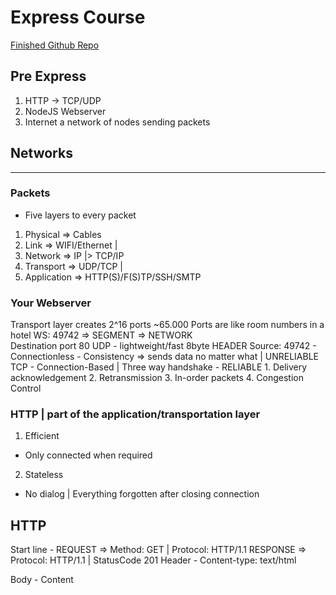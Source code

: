 # Express Course
[Finished Github Repo](https://github.com/robertbunch/justExpress)

## Pre Express
1. HTTP -> TCP/UDP
2. NodeJS Webserver
3. Internet a network of nodes sending packets
## Networks
---
### Packets
* Five layers to every packet
1. Physical     =>  Cables
2. Link         =>  WIFI/Ethernet |
3. Network      =>  IP            |>  TCP/IP
4. Transport    =>  UDP/TCP       |
5. Application  =>  HTTP(S)/F(S)TP/SSH/SMTP

### Your Webserver
Transport layer creates 2^16 ports ~65.000
Ports are like room numbers in a hotel
WS: 49742 =>  SEGMENT               =>  NETWORK           
              Destination port 80       UDP - lightweight/fast 8byte HEADER
              Source: 49742                 - Connectionless
                                            - Consistency => sends data no matter what | UNRELIABLE
                                        TCP - Connection-Based | Three way handshake
                                            - RELIABLE
                                              1. Delivery acknowledgement
                                              2. Retransmission
                                              3. In-order packets
                                              4. Congestion Control 

### HTTP | part of the application/transportation layer
1. Efficient
  - Only connected when required
2. Stateless
  - No dialog | Everything forgotten after closing connection

HTTP
---
Start line    -     REQUEST => Method: GET | Protocol: HTTP/1.1
                    RESPONSE => Protocol: HTTP/1.1 | StatusCode 201
Header        -     Content-type: text/html

Body          -     Content